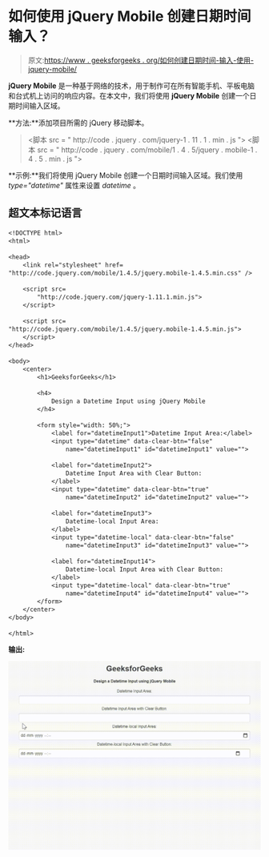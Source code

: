# 如何使用 jQuery Mobile 创建日期时间输入？

> 原文:[https://www . geeksforgeeks . org/如何创建日期时间-输入-使用-jquery-mobile/](https://www.geeksforgeeks.org/how-to-create-a-datetime-input-using-jquery-mobile/)

**jQuery Mobile** 是一种基于网络的技术，用于制作可在所有智能手机、平板电脑和台式机上访问的响应内容。在本文中，我们将使用 **jQuery Mobile** 创建一个日期时间输入区域。

**方法:**添加项目所需的 jQuery 移动脚本。

> <link rel="”stylesheet”" href="”http://code.jquery.com/mobile/1.4.5/jquery.mobile-1.4.5.min.css”">
> <脚本 src = " http://code . jquery . com/jquery-1 . 11 . 1 . min . js "></脚本>
> <脚本 src = " http://code . jquery . com/mobile/1 . 4 . 5/jquery . mobile-1 . 4 . 5 . min . js "></脚本>

**示例:**我们将使用 jQuery Mobile 创建一个日期时间输入区域。我们使用 *type="datetime"* 属性来设置 *datetime* 。

## 超文本标记语言

```
<!DOCTYPE html>
<html>

<head>
    <link rel="stylesheet" href=
"http://code.jquery.com/mobile/1.4.5/jquery.mobile-1.4.5.min.css" />

    <script src=
        "http://code.jquery.com/jquery-1.11.1.min.js">
    </script>

    <script src=
"http://code.jquery.com/mobile/1.4.5/jquery.mobile-1.4.5.min.js">
    </script>
</head>

<body>
    <center>
        <h1>GeeksforGeeks</h1>

        <h4>
            Design a Datetime Input using jQuery Mobile
        </h4>

        <form style="width: 50%;">
            <label for="datetimeInput1">Datetime Input Area:</label>
            <input type="datetime" data-clear-btn="false" 
                name="datetimeInput1" id="datetimeInput1" value="">

            <label for="datetimeInput2">
                Datetime Input Area with Clear Button:
            </label>
            <input type="datetime" data-clear-btn="true" 
                name="datetimeInput2" id="datetimeInput2" value="">

            <label for="datetimeInput3">
                Datetime-local Input Area:
            </label>
            <input type="datetime-local" data-clear-btn="false" 
                name="datetimeInput3" id="datetimeInput3" value="">

            <label for="datetimeInput14">
                Datetime-local Input Area with Clear Button:
            </label>
            <input type="datetime-local" data-clear-btn="true" 
                name="datetimeInput4" id="datetimeInput4" value="">
        </form>
    </center>
</body>

</html>
```

**输出:**

![](img/a034ca109e37c706dc51840abe04ed26.png)